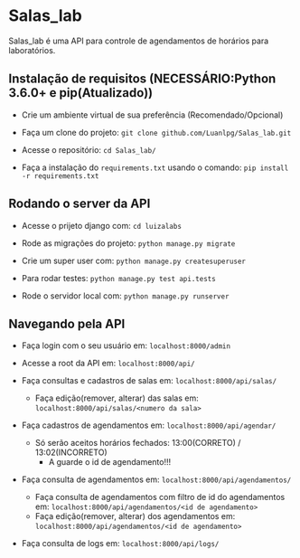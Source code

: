 # Salas_lab

Salas_lab é uma API para controle de agendamentos de horários para laboratórios.


## Instalação de requisitos (NECESSÁRIO:Python 3.6.0+ e pip(Atualizado))

- Crie um ambiente virtual de sua preferência (Recomendado/Opcional)

- Faça um clone do projeto: `git clone github.com/Luanlpg/Salas_lab.git`

- Acesse o repositório: `cd Salas_lab/`

- Faça a instalação do `requirements.txt` usando o comando: `pip install -r requirements.txt`

## Rodando o server da API

- Acesse o prijeto django com: `cd luizalabs`

- Rode as migrações do projeto: `python manage.py migrate`

- Crie um super user com: `python manage.py createsuperuser`

- Para rodar testes: `python manage.py test api.tests`

- Rode o servidor local com: `python manage.py runserver`

## Navegando pela API

- Faça login com o seu usuário em: `localhost:8000/admin`

- Acesse a root da API em: `localhost:8000/api/`

- Faça consultas e cadastros de salas em: `localhost:8000/api/salas/`
    - Faça edição(remover, alterar) das salas em: `localhost:8000/api/salas/<numero da sala>`

- Faça cadastros de agendamentos em: `localhost:8000/api/agendar/`
    - Só serão aceitos horários fechados:
        13:00(CORRETO)  /  13:02(INCORRETO)
        - A guarde o id de agendamento!!!

- Faça consulta de agendamentos em: `localhost:8000/api/agendamentos/`
    - Faça consulta de agendamentos com filtro de id do agendamentos em: `localhost:8000/api/agendamentos/<id de agendamento>`
    - Faça edição(remover, alterar) dos agendamentos em: `localhost:8000/api/agendamentos/<id de agendamento>`

- Faça consulta de logs em: `localhost:8000/api/logs/`
